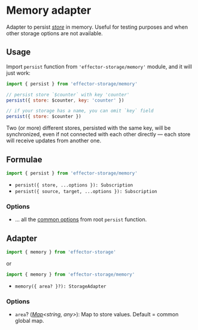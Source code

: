 # Memory adapter

Adapter to persist [_store_] in memory. Useful for testing purposes and when other storage options are not available.

## Usage

Import `persist` function from `'effector-storage/memory'` module, and it will just work:

```javascript
import { persist } from 'effector-storage/memory'

// persist store `$counter` with key 'counter'
persist({ store: $counter, key: 'counter' })

// if your storage has a name, you can omit `key` field
persist({ store: $counter })
```

Two (or more) different stores, persisted with the same key, will be synchronized, even if not connected with each other directly — each store will receive updates from another one.

## Formulae

```javascript
import { persist } from 'effector-storage/memory'
```

- `persist({ store, ...options }): Subscription`
- `persist({ source, target, ...options }): Subscription`

### Options

- ... all the [common options](../../README.md#options) from root `persist` function.

## Adapter

```javascript
import { memory } from 'effector-storage'
```

or

```javascript
import { memory } from 'effector-storage/memory'
```

- `memory({ area? }?): StorageAdapter`

### Options

- `area`? ([_Map_]_<string, any>_): Map to store values. Default = common global map.

[_subscription_]: https://effector.dev/docs/glossary#subscription
[_store_]: https://effector.dev/docs/api/effector/store
[_map_]: https://developer.mozilla.org/en-US/docs/Web/JavaScript/Reference/Global_Objects/Map
